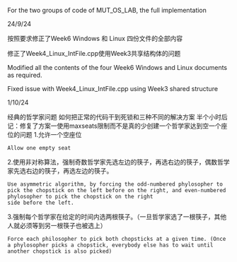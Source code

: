 For the two groups of code of MUT_OS_LAB, the full implementation

24/9/24 

  按照要求修正了Week6 Windows 和 Linux 四份文件的全部内容   
  
  修正了Week4_Linux_IntFile.cpp使用Week3共享结构体的问题 
  
  Modified all the contents of the four Week6 Windows and Linux documents as required.
  
  Fixed issue with Week4_Linux_IntFile.cpp using Week3 shared structure

1/10/24 

  经典的哲学家问题 如何把正常的代码干到死锁和三种不同的解决方案 半个小时后记：修复了方案一使用maxseats限制而不是真的少创建一个哲学家达到空一个座位的问题
  1.允许一个空座位 
    
    Allow one empty seat 
    
  2.使用非对称算法，强制奇数哲学家先选左边的筷子，再选右边的筷子，偶数哲学家先选右边的筷子，再选左边的筷子。

    Use asymmetric algorithm, by forcing the odd-numbered phylosopher to pick the chopstick on the left before on the right, and even-numbered phylosopher to pick the chopstick on the right 
    side before the left. 

  3.强制每个哲学家在给定的时间内选两根筷子。（一旦哲学家选了一根筷子，其他人就必须等到另一根筷子也被选上）

    Force each philosopher to pick both chopsticks at a given time. (Once a phylosopher picks a chopstick, everybody else has to wait until another chopstick is also picked)
